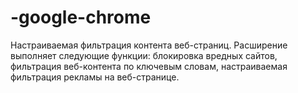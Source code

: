 # -google-chrome
Настраиваемая фильтрация контента веб-страниц. Расширение выполняет следующие функции: блокировка вредных сайтов, фильтрация веб-контента по ключевым словам, настраиваемая фильтрация рекламы на веб-странице.
